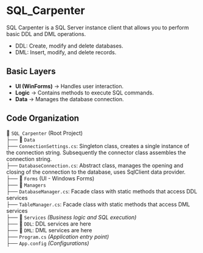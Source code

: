 # SQL_Carpenter

SQL Carpenter is a SQL Server instance client that allows you to perform basic DDL and DML operations.

- DDL: Create, modify and delete databases.
- DML: Insert, modify, and delete records.

## Basic Layers

- **UI (WinForms)** → Handles user interaction.
- **Logic** → Contains methods to execute SQL commands.
- **Data** → Manages the database connection.

## Code Organization

📂 `SQL_Carpenter` (Root Project)  
├── 📁 `Data`  
    ├── `ConnectionSettings.cs`: Singleton class, creates a single instance of the connection string. Subsequently the connector class assembles the connection string.  
    ├── `DatabaseConnection.cs`: Abstract class, manages the opening and closing of the connection to the database, uses SqlClient data provider.  
├── 📁 `Forms` (UI - Windows Forms)  
├── 📁 `Managers`  
    ├── `DatabaseManager.cs`: Facade class with static methods that access DDL services  
    ├── `TableManager.cs`: Facade class with static methods that access DML services  
├── 📁 `Services` *(Business logic and SQL execution)*  
    ├── 📁 `DDL`: DDL services are here  
    ├── 📁 `DML`: DML services are here  
├── `Program.cs` *(Application entry point)*  
├── `App.config` *(Configurations)*  


